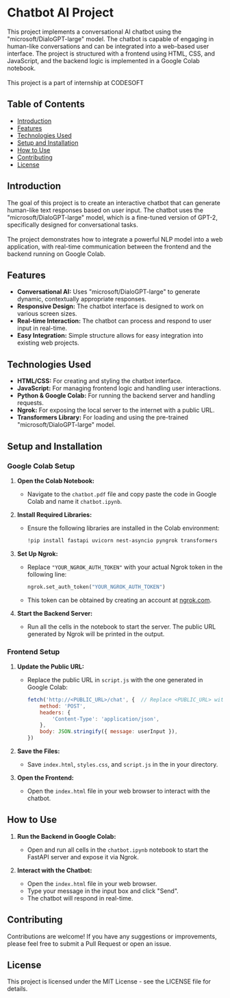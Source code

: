 # Chatbot AI Project

This project implements a conversational AI chatbot using the "microsoft/DialoGPT-large" model. The chatbot is capable of engaging in human-like conversations and can be integrated into a web-based user interface. The project is structured with a frontend using HTML, CSS, and JavaScript, and the backend logic is implemented in a Google Colab notebook.<br><br>
This project is a part of internship at CODESOFT

## Table of Contents

- [Introduction](#introduction)
- [Features](#features)
- [Technologies Used](#technologies-used)
- [Setup and Installation](#setup-and-installation)
- [How to Use](#how-to-use)
- [Contributing](#contributing)
- [License](#license)

## Introduction

The goal of this project is to create an interactive chatbot that can generate human-like text responses based on user input. The chatbot uses the "microsoft/DialoGPT-large" model, which is a fine-tuned version of GPT-2, specifically designed for conversational tasks.<br><br> The project demonstrates how to integrate a powerful NLP model into a web application, with real-time communication between the frontend and the backend running on Google Colab.

## Features

- **Conversational AI:** Uses "microsoft/DialoGPT-large" to generate dynamic, contextually appropriate responses.
- **Responsive Design:** The chatbot interface is designed to work on various screen sizes.
- **Real-time Interaction:** The chatbot can process and respond to user input in real-time.
- **Easy Integration:** Simple structure allows for easy integration into existing web projects.

## Technologies Used

- **HTML/CSS:** For creating and styling the chatbot interface.
- **JavaScript:** For managing frontend logic and handling user interactions.
- **Python & Google Colab:** For running the backend server and handling requests.
- **Ngrok:** For exposing the local server to the internet with a public URL.
- **Transformers Library:** For loading and using the pre-trained "microsoft/DialoGPT-large" model.


## Setup and Installation

### Google Colab Setup

1. **Open the Colab Notebook:**
   - Navigate to the `chatbot.pdf` file and copy paste the code in Google Colab and name it `chatbot.ipynb`.

2. **Install Required Libraries:**
   - Ensure the following libraries are installed in the Colab environment:
     ```bash
     !pip install fastapi uvicorn nest-asyncio pyngrok transformers
     ```

3. **Set Up Ngrok:**
   - Replace `"YOUR_NGROK_AUTH_TOKEN"` with your actual Ngrok token in the following line:
     ```python
     ngrok.set_auth_token("YOUR_NGROK_AUTH_TOKEN")
     ```
   - This token can be obtained by creating an account at [ngrok.com](https://ngrok.com/).

4. **Start the Backend Server:**
   - Run all the cells in the notebook to start the server. The public URL generated by Ngrok will be printed in the output.

### Frontend Setup

1. **Update the Public URL:**
   - Replace the public URL in `script.js` with the one generated in Google Colab:
     ```javascript
     fetch('http://<PUBLIC_URL>/chat', {  // Replace <PUBLIC_URL> with the actual public URL from ngrok
         method: 'POST',
         headers: {
             'Content-Type': 'application/json',
         },
         body: JSON.stringify({ message: userInput }),
     })
     ```

2. **Save the Files:**
   - Save `index.html`, `styles.css`, and `script.js` in the in your directory.

3. **Open the Frontend:**
   - Open the `index.html` file in your web browser to interact with the chatbot.

## How to Use

1. **Run the Backend in Google Colab:**
   - Open and run all cells in the `chatbot.ipynb` notebook to start the FastAPI server and expose it via Ngrok.

2. **Interact with the Chatbot:**
   - Open the `index.html` file in your web browser.
   - Type your message in the input box and click "Send".
   - The chatbot will respond in real-time.

## Contributing

Contributions are welcome! If you have any suggestions or improvements, please feel free to submit a Pull Request or open an issue.

## License

This project is licensed under the MIT License - see the LICENSE file for details.

